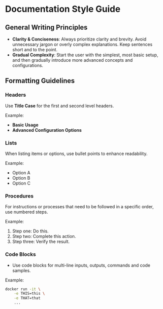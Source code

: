 # Documentation Style Guide

## General Writing Principles

- **Clarity & Conciseness**: Always prioritize clarity and brevity. Avoid unnecessary jargon or overly complex explanations.
Keep sentences short and to the point.
- **Gradual Complexity**: Start the user with the simplest, most basic setup, and then gradually introduce more advanced
concepts and configurations.

## Formatting Guidelines

### Headers

Use **Title Case** for the first and second level headers.

Example:
  - **Basic Usage**
  - **Advanced Configuration Options**

### Lists

When listing items or options, use bullet points to enhance readability.

Example:
  - Option A
  - Option B
  - Option C

### Procedures

For instructions or processes that need to be followed in a specific order, use numbered steps.

Example:
  1. Step one: Do this.
  2. Step two: Complete this action.
  3. Step three: Verify the result.

### Code Blocks

* Use code blocks for multi-line inputs, outputs, commands and code samples.

Example:
```bash
docker run -it \
    -e THIS=this \
    -e THAT=that
    ...
```
